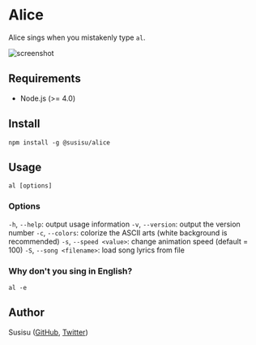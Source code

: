 # Alice
Alice sings when you mistakenly type `al`.

![screenshot](https://github.com/susisu/alice/wiki/images/al_ja.gif)

## Requirements
* Node.js (>= 4.0)

## Install
``` shell
npm install -g @susisu/alice
```

## Usage
```
al [options]
```

### Options
`-h`, `--help`: output usage information
`-v`, `--version`: output the version number
`-c`, `--colors`: colorize the ASCII arts (white background is recommended)
`-s`, `--speed <value>`: change animation speed (default = 100)
`-S`, `--song <filename>`: load song lyrics from file

### Why don't you sing in English?
``` shell
al -e
```

## Author
Susisu ([GitHub](https://github.com/susisu), [Twitter](https://twitter.com/susisu2413))
